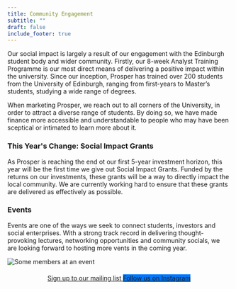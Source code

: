 ```yaml
---
title: Community Engagement
subtitle: ""
draft: false
include_footer: true
---
```

Our social impact is largely a result of our engagement with the Edinburgh student body and wider community. Firstly, our 8-week Analyst Training Programme is our most direct means of delivering a positive impact within the university. Since our inception, Prosper has trained over 200 students from the University of Edinburgh, ranging from first-years to Master’s students, studying a wide range of degrees.

When marketing Prosper, we reach out to all corners of the University, in order to attract a diverse range of students. By doing so, we have made finance more accessible and understandable to people who may have been sceptical or intimated to learn more about it.

### This Year's Change: Social Impact Grants

As Prosper is reaching the end ot our first 5-year investment horizon, this year will be the first time we give out Social Impact Grants. Funded by the returns on our investments, these grants will be a way to directly impact the local community. We are currently working hard to ensure that these grants are delivered as effectively as possible. 

### Events

Events are one of the ways we seek to connect students, investors and social enterprises. With a strong track record in delivering thought-provoking lectures, networking opportunities and community socials, we are looking forward to hosting more vents in the coming year. 

![Some members at an event](/images/event.JPG)

<div style="width: wrap; margin: auto; text-align: center; margin: 20px 0px 20px;">

<a href="http://eepurl.com/dEBYnX">
<span class="button signup-button rounded secondary-btn raised" style="width: 250px; margin: auto; margin-top: 5px; margin-bottom: 5px;">
    Sign up to our mailing list
</span>
</a>

<a href="https://www.instagram.com/prospersocialfinance?igshid=OGQ5ZDc2ODk2ZA%3D%3D">
<span class="button signup-button rounded secondary-btn raised" style="background: #0078ff; border: none; width: 250px; margin: auto; margin-top: 5px; margin-bottom: 5px;">
    Follow us on Instagram
</span>
</a>

</div>